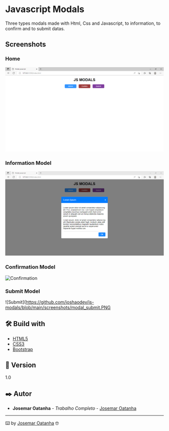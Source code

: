 # Javascript Modals

Three types modals made with Html, Css and Javascript, to information, to confirm and to submit datas. 

## Screenshots

### Home

![Home](https://github.com/joshaodev/js-modals/blob/main/screenshots/modals.PNG)

### Information Model
![Information](https://github.com/joshaodev/js-modals/blob/main/screenshots/modal_inform.PNG)

### Confirmation Model
![Confirmation](hhttps://github.com/joshaodev/js-modals/blob/main/screenshots/modal_confirm.PNG)

### Submit Model
![Submit](https://github.com/joshaodev/js-modals/blob/main/screenshots/modal_submit.PNG

## 🛠️ Build with

* [HTML5](http://www.w3schools.com/html/)
* [CSS3](https://www.w3schools.com/css/)
* [Bootstrap](https://getbootstrap.com/)

## 📌 Version

1.0 

## ✒️ Autor

* **Josemar Oatanha** - *Trabalho Completo* - [Josemar Oatanha](https://github.com/joshaodev)

---
⌨️ by [Josemar Oatanha](https://gist.github.com/joshaodev) 🤓

